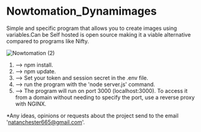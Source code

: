 # Nowtomation_Dynamimages
 Simple and specific program that allows you to create images using variables.Can be Self hosted is open source making it a viable alternative compared to programs like Nifty.
 
![Nowtomation (2)](https://github.com/user-attachments/assets/d5b5cc24-5b27-40cb-ab05-7d0b8b008db2)


1. --> npm install.
2. --> npm update.
3. --> Set your token and session secret in the .env file.
4. --> run the program with the 'node server.js' command.
5. --> The program will run on port 3000 (localhost:3000). To access it from a domain without needing to specify the port, use a reverse proxy with NGINX.

*Any ideas, opinions or requests about the project send to the email 'natanchester665@gmail.com'.
